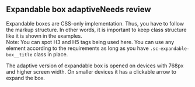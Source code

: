 <h2>Expandable box adaptive<span class="status review">Needs review</span></h2>

Expandable boxes are CSS-only implementation. Thus, you have to follow the markup structure. In other words, it is important to keep class structure like it is shown in the examples.  
Note: You can spot H3 and H5 tags being used here. You can use any element according to the requirements as long as you have `.sc-expandable-box__title` class in place.  

The adaptive version of expandable box is opened on devices with 768px and higher screen width. On smaller devices it has a clickable arrow to expand the box.
